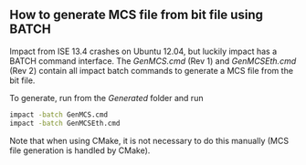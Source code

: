 ## How to generate MCS file from bit file using BATCH

Impact from ISE 13.4 crashes on Ubuntu 12.04, but luckily impact
has a BATCH command interface. The *GenMCS.cmd* (Rev 1) and *GenMCSEth.cmd* (Rev 2) contain all impact 
batch commands to generate a MCS file from the bit file. 

To generate, run from the *Generated* folder and run
```sh
impact -batch GenMCS.cmd
impact -batch GenMCSEth.cmd
```

Note that when using CMake, it is not necessary to do this manually
(MCS file generation is handled by CMake).
